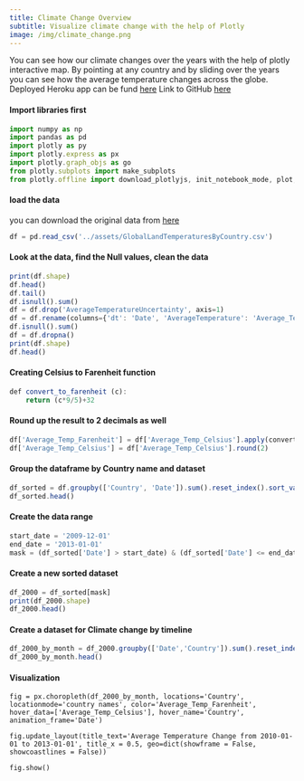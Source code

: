 ```yaml
---
title: Climate Change Overview
subtitle: Visualize climate change with the help of Plotly
image: /img/climate_change.png
---
```

You can see how our climate changes over the years with the help of plotly interactive map. By pointing at any country and by sliding over the years you can see how the average temperature changes across the globe.
Deployed Heroku app can be fund [here](https://climate-change-overview.herokuapp.com)
Link to GitHub [here](https://github.com/Edudeiko/climate_change)

#### Import libraries first
```javascript
import numpy as np
import pandas as pd
import plotly as py
import plotly.express as px
import plotly.graph_objs as go
from plotly.subplots import make_subplots
from plotly.offline import download_plotlyjs, init_notebook_mode, plot, iplot
```
#### load the data
you can download the original data from [here](http://google.com)
```javascript
df = pd.read_csv('../assets/GlobalLandTemperaturesByCountry.csv')
```
#### Look at the data, find the Null values, clean the data
```javascript
print(df.shape)
df.head()
df.tail()
df.isnull().sum()
df = df.drop('AverageTemperatureUncertainty', axis=1)
df = df.rename(columns={'dt': 'Date', 'AverageTemperature': 'Average_Temp'})
df.isnull().sum()
df = df.dropna()
print(df.shape)
df.head()
```
#### Creating Celsius to Farenheit function
```javascript
def convert_to_farenheit (c):
    return (c*9/5)+32
```
#### Round up the result to 2 decimals as well
```javascript
df['Average_Temp_Farenheit'] = df['Average_Temp_Celsius'].apply(convert_to_farenheit).round(2)
df['Average_Temp_Celsius'] = df['Average_Temp_Celsius'].round(2)
```
#### Group the dataframe by Country name and dataset
```javascript
df_sorted = df.groupby(['Country', 'Date']).sum().reset_index().sort_values(['Date'], ascending=False)
df_sorted.head()
```
#### Create the data range
```javascript
start_date = '2009-12-01'
end_date = '2013-01-01'
mask = (df_sorted['Date'] > start_date) & (df_sorted['Date'] <= end_date)
```
#### Create a new sorted dataset
```javascript
df_2000 = df_sorted[mask]
print(df_2000.shape)
df_2000.head()
```
#### Create a dataset for Climate change by timeline
```javascript
df_2000_by_month = df_2000.groupby(['Date','Country']).sum().reset_index()
df_2000_by_month.head()
```
#### Visualization
```
fig = px.choropleth(df_2000_by_month, locations='Country', locationmode='country names', color='Average_Temp_Farenheit', hover_data=['Average_Temp_Celsius'], hover_name='Country', animation_frame='Date')

fig.update_layout(title_text='Average Temperature Change from 2010-01-01 to 2013-01-01', title_x = 0.5, geo=dict(showframe = False, showcoastlines = False))

fig.show()
```
